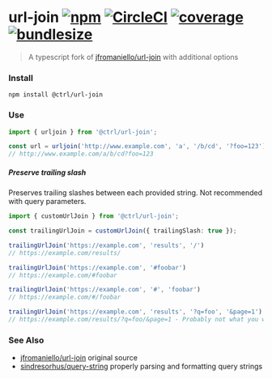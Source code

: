 # url-join [![npm](https://badgen.net/npm/v/url-join)](https://www.npmjs.com/package/url-join) [![CircleCI](https://circleci.com/gh/scttcper/url-join.svg?style=svg)](https://circleci.com/gh/scttcper/url-join) [![coverage](https://badgen.net/codecov/c/github/scttcper/url-join)](https://codecov.io/gh/scttcper/url-join) [![bundlesize](https://badgen.net/bundlephobia/min/@ctrl/url-join)](https://bundlephobia.com/result?p=@ctrl/url-join)

> A typescript fork of [jfromaniello/url-join](https://github.com/jfromaniello/url-join) with additional options

### Install
```
npm install @ctrl/url-join
```

### Use

```ts
import { urljoin } from '@ctrl/url-join';

const url = urljoin('http://www.example.com', 'a', '/b/cd', '?foo=123')
// http://www.example.com/a/b/cd?foo=123
```

##### Preserve trailing slash

Preserves trailing slashes between each provided string. Not recommended with query parameters.

```ts
import { customUrlJoin } from '@ctrl/url-join';

const trailingUrlJoin = customUrlJoin({ trailingSlash: true });

trailingUrlJoin('https://example.com', 'results', '/')
// https://example.com/results/

trailingUrlJoin('https://example.com', '#foobar')
// https://example.com/#foobar

trailingUrlJoin('https://example.com', '#', 'foobar')
// https://example.com/#/foobar

trailingUrlJoin('https://example.com', 'results', '?q=foo', '&page=1')
// https://example.com/results/?q=foo/&page=1 - Probably not what you want
```

### See Also
- [jfromaniello/url-join](https://github.com/jfromaniello/url-join) original source
- [sindresorhus/query-string](https://github.com/sindresorhus/query-string) properly parsing and formatting query strings
